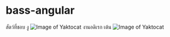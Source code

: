 # bass-angular

สัตว์ที่ชอบ งู 
![Image of Yaktocat](https://img.kapook.com/u/marisa/Black-Mamba.jpg)
งานอดิเรก เต้น 
![Image of Yaktocat](https://static.posttoday.com/media/content/2017/09/30/3D40187819E340F39296D3D4EB978253.jpg)
